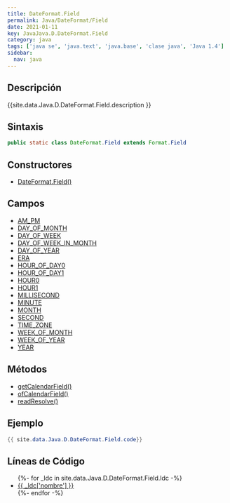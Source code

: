 ```yaml
---
title: DateFormat.Field
permalink: Java/DateFormat/Field
date: 2021-01-11
key: JavaJava.D.DateFormat.Field
category: java
tags: ['java se', 'java.text', 'java.base', 'clase java', 'Java 1.4']
sidebar: 
  nav: java
---
```


## Descripción
{{site.data.Java.D.DateFormat.Field.description }}

## Sintaxis
~~~java
public static class DateFormat.Field extends Format.Field
~~~

## Constructores
* [DateFormat.Field()](/Java/DateFormat/Field/DateFormat/Field/)

## Campos
* [AM_PM](/Java/DateFormat/Field/AM_PM)
* [DAY_OF_MONTH](/Java/DateFormat/Field/DAY_OF_MONTH)
* [DAY_OF_WEEK](/Java/DateFormat/Field/DAY_OF_WEEK)
* [DAY_OF_WEEK_IN_MONTH](/Java/DateFormat/Field/DAY_OF_WEEK_IN_MONTH)
* [DAY_OF_YEAR](/Java/DateFormat/Field/DAY_OF_YEAR)
* [ERA](/Java/DateFormat/Field/ERA)
* [HOUR_OF_DAY0](/Java/DateFormat/Field/HOUR_OF_DAY0)
* [HOUR_OF_DAY1](/Java/DateFormat/Field/HOUR_OF_DAY1)
* [HOUR0](/Java/DateFormat/Field/HOUR0)
* [HOUR1](/Java/DateFormat/Field/HOUR1)
* [MILLISECOND](/Java/DateFormat/Field/MILLISECOND)
* [MINUTE](/Java/DateFormat/Field/MINUTE)
* [MONTH](/Java/DateFormat/Field/MONTH)
* [SECOND](/Java/DateFormat/Field/SECOND)
* [TIME_ZONE](/Java/DateFormat/Field/TIME_ZONE)
* [WEEK_OF_MONTH](/Java/DateFormat/Field/WEEK_OF_MONTH)
* [WEEK_OF_YEAR](/Java/DateFormat/Field/WEEK_OF_YEAR)
* [YEAR](/Java/DateFormat/Field/YEAR)

## Métodos
* [getCalendarField()](/Java/DateFormat/Field/getCalendarField)
* [ofCalendarField()](/Java/DateFormat/Field/ofCalendarField)
* [readResolve()](/Java/DateFormat/Field/readResolve)

## Ejemplo
~~~java
{{ site.data.Java.D.DateFormat.Field.code}}
~~~

## Líneas de Código
<ul>
{%- for _ldc in site.data.Java.D.DateFormat.Field.ldc -%}
   <li>
       <a href="{{_ldc['url'] }}">{{ _ldc['nombre'] }}</a>
   </li>
{%- endfor -%}
</ul>
